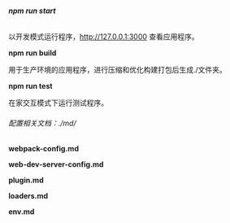 ###### **npm run start**

以开发模式运行程序，<http://127.0.0.1:3000> 查看应用程序。

**npm run build**

用于生产环境的应用程序，进行压缩和优化构建打包后生成./文件夹。

**npm run test**

在家交互模式下运行测试程序。



###### 配置相关文档：./md/

**webpack-config.md**

**web-dev-server-config.md**

**plugin.md**

**loaders.md**

**env.md**
